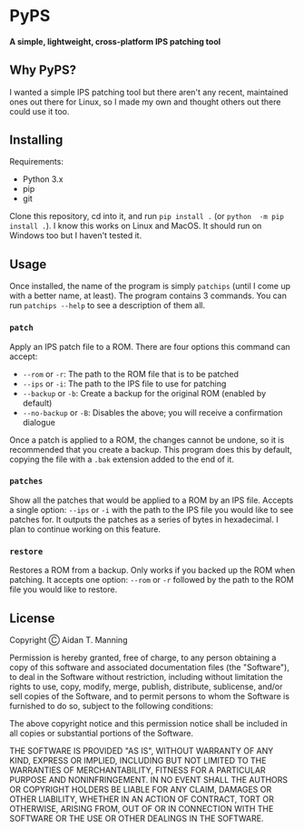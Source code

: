 # PyPS

#### A simple, lightweight, cross-platform IPS patching tool

## Why PyPS?

I wanted a simple IPS patching tool but there aren't any recent, 
maintained ones out there for Linux, so I made my own and thought others 
out there could use it too.

## Installing

Requirements:

- Python 3.x
- pip
- git

Clone this repository, cd into it, and run `pip install .` (or `python 
-m pip install .`). I know this works on Linux and MacOS. It should run
on Windows too but I haven't tested it.

## Usage

Once installed, the name of the program is simply `patchips` (until I 
come up with a better name, at least). The program contains 3 commands.
You can run `patchips --help` to see a description of them all.

### `patch`
Apply an IPS patch file to a ROM. There are four options this command
can accept:

- `--rom` or `-r`: The path to the ROM file that is to be patched
- `--ips` or `-i`: The path to the IPS file to use for patching
- `--backup` or `-b`: Create a backup for the original ROM (enabled by 
default)
- `--no-backup` or `-B`: Disables the above; you will receive a
confirmation dialogue

Once a patch is applied to a ROM, the changes cannot be undone, so it
is recommended that you create a backup. This program does this by
default, copying the file with a `.bak` extension added to the end of
it.

### `patches`

Show all the patches that would be applied to a ROM by an IPS file.
Accepts a single option: `--ips` or `-i` with the path to the IPS file
you would like to see patches for. It outputs the patches as a series of
bytes in hexadecimal. I plan to continue working on this feature.

### `restore`

Restores a ROM from a backup. Only works if you backed up the ROM when
patching. It accepts one option: `--rom` or `-r` followed by the path to
the ROM file you would like to restore.

## License

Copyright Ⓒ Aidan T. Manning

Permission is hereby granted, free of charge, to any person obtaining a 
copy of this software and associated documentation files (the 
"Software"), to deal in the Software without restriction, including 
without limitation the rights to use, copy,  modify, merge, publish, 
distribute, sublicense, and/or sell copies of the Software, and to 
permit persons to whom the Software is furnished to do so, subject to 
the following conditions:

The above copyright notice and this permission notice shall be included 
in all copies or substantial portions of the Software.

THE SOFTWARE IS PROVIDED "AS IS", WITHOUT WARRANTY OF ANY KIND, EXPRESS 
OR IMPLIED, INCLUDING BUT NOT LIMITED TO THE WARRANTIES OF 
MERCHANTABILITY, FITNESS FOR A PARTICULAR PURPOSE AND NONINFRINGEMENT. 
IN NO EVENT SHALL THE AUTHORS OR COPYRIGHT HOLDERS BE LIABLE FOR ANY 
CLAIM, DAMAGES OR OTHER LIABILITY, WHETHER IN AN ACTION OF CONTRACT, 
TORT OR OTHERWISE, ARISING FROM, OUT OF OR IN CONNECTION WITH THE 
SOFTWARE OR THE USE OR OTHER DEALINGS IN THE SOFTWARE.
